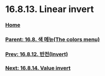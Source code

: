 # 16.8.13. Linear invert

### [Home](./00-home.md)
### [Parent: 16.8. 색 메뉴(The colors menu)](./16-08-00-the-colors-menu.md)
### [Prev: 16.8.12. 반전(Invert)](./16-08-12-invert.md)
### [Next: 16.8.14. Value invert](./16-08-14-value-invert.md)

